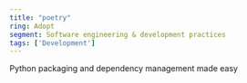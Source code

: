 ```yaml
---
title: "poetry"
ring: Adopt
segment: Software engineering & development practices
tags: ['Development']
---
```

Python packaging and dependency management made easy
